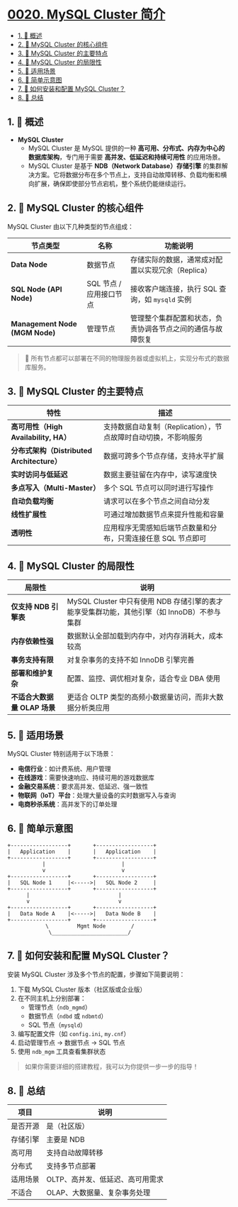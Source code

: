 # [0020. MySQL Cluster 简介](https://github.com/Tdahuyou/TNotes.mysql/tree/main/notes/0020.%20MySQL%20Cluster%20%E7%AE%80%E4%BB%8B)

<!-- region:toc -->

- [1. 📝 概述](#1--概述)
- [2. 📒 MySQL Cluster 的核心组件](#2--mysql-cluster-的核心组件)
- [3. 📒 MySQL Cluster 的主要特点](#3--mysql-cluster-的主要特点)
- [4. 📒 MySQL Cluster 的局限性](#4--mysql-cluster-的局限性)
- [5. 📒 适用场景](#5--适用场景)
- [6. 📒 简单示意图](#6--简单示意图)
- [7. 📒 如何安装和配置 MySQL Cluster？](#7--如何安装和配置-mysql-cluster)
- [8. 📒 总结](#8--总结)

<!-- endregion:toc -->

## 1. 📝 概述

- **MySQL Cluster**
  - MySQL Cluster 是 MySQL 提供的一种 **高可用、分布式、内存为中心的数据库架构**，专门用于需要 **高并发、低延迟和持续可用性** 的应用场景。
  - MySQL Cluster 是基于 **NDB（Network Database）存储引擎** 的集群解决方案。它将数据分布在多个节点上，支持自动故障转移、负载均衡和横向扩展，确保即使部分节点宕机，整个系统仍能继续运行。

## 2. 📒 MySQL Cluster 的核心组件

MySQL Cluster 由以下几种类型的节点组成：

| 节点类型 | 名称 | 功能说明 |
| --- | --- | --- |
| **Data Node** | 数据节点 | 存储实际的数据，通常成对配置以实现冗余（Replica） |
| **SQL Node (API Node)** | SQL 节点 / 应用接口节点 | 接收客户端连接，执行 SQL 查询，如 `mysqld` 实例 |
| **Management Node (MGM Node)** | 管理节点 | 管理整个集群配置和状态，负责协调各节点之间的通信与故障恢复 |

> 📌 所有节点都可以部署在不同的物理服务器或虚拟机上，实现分布式的数据库服务。

## 3. 📒 MySQL Cluster 的主要特点

| 特性 | 描述 |
| --- | --- |
| **高可用性（High Availability, HA）** | 支持数据自动复制（Replication），节点故障时自动切换，不影响服务 |
| **分布式架构（Distributed Architecture）** | 数据可跨多个节点存储，支持水平扩展 |
| **实时访问与低延迟** | 数据主要驻留在内存中，读写速度快 |
| **多点写入（Multi-Master）** | 多个 SQL 节点可以同时进行写操作 |
| **自动负载均衡** | 请求可以在多个节点之间自动分发 |
| **线性扩展性** | 可通过增加数据节点来提升性能和容量 |
| **透明性** | 应用程序无需感知后端节点数量和分布，只需连接任意 SQL 节点即可 |

## 4. 📒 MySQL Cluster 的局限性

| 局限性 | 说明 |
| --- | --- |
| **仅支持 NDB 引擎表** | MySQL Cluster 中只有使用 NDB 存储引擎的表才能享受集群功能，其他引擎（如 InnoDB）不参与集群 |
| **内存依赖性强** | 数据默认全部加载到内存中，对内存消耗大，成本较高 |
| **事务支持有限** | 对复杂事务的支持不如 InnoDB 引擎完善 |
| **部署和维护复杂** | 配置、监控、调优相对复杂，适合专业 DBA 使用 |
| **不适合大数据量 OLAP 场景** | 更适合 OLTP 类型的高频小数据量访问，而非大数据分析类应用 |

## 5. 📒 适用场景

MySQL Cluster 特别适用于以下场景：

- **电信行业**：如计费系统、用户管理
- **在线游戏**：需要快速响应、持续可用的游戏数据库
- **金融交易系统**：要求高并发、低延迟、强一致性
- **物联网（IoT）平台**：处理大量设备的实时数据写入与查询
- **电商秒杀系统**：高并发下的订单处理

## 6. 📒 简单示意图

```
+------------------+       +------------------+
|   Application    |       |   Application    |
+------------------+       +------------------+
           |                        |
           v                        v
+------------------+       +------------------+
|   SQL Node 1     |<----->|   SQL Node 2     |
+------------------+       +------------------+
      |                            |
      v                            v
+------------------+       +------------------+
|   Data Node A    |<----->|   Data Node B    |
+------------------+       +------------------+
            \         Mgmt Node        /
             \________________________/
```

## 7. 📒 如何安装和配置 MySQL Cluster？

安装 MySQL Cluster 涉及多个节点的配置，步骤如下简要说明：

1. 下载 MySQL Cluster 版本（社区版或企业版）
2. 在不同主机上分别部署：
   - 管理节点（`ndb_mgmd`）
   - 数据节点（`ndbd` 或 `ndbmtd`）
   - SQL 节点（`mysqld`）
3. 编写配置文件（如 `config.ini`, `my.cnf`）
4. 启动管理节点 → 数据节点 → SQL 节点
5. 使用 `ndb_mgm` 工具查看集群状态

> 如果你需要详细的搭建教程，我可以为你提供一步一步的指导！

## 8. 📒 总结

| 项目     | 说明                             |
| -------- | -------------------------------- |
| 是否开源 | 是（社区版）                     |
| 存储引擎 | 主要是 NDB                       |
| 高可用   | 支持自动故障转移                 |
| 分布式   | 支持多节点部署                   |
| 适用场景 | OLTP、高并发、低延迟、高可用需求 |
| 不适合   | OLAP、大数据量、复杂事务处理     |
